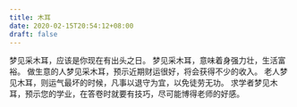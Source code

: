 ```yaml
---
title: 木耳
date: 2020-02-15T20:54:12+08:00
draft: false
---
```


梦见采木耳，应该是你现在有出头之日。
梦见采木耳，意味着身强力壮，生活富裕。
做生意的人梦见采木耳，预示近期财运很好，将会获得不少的收入。
老人梦见木耳，则运气最坏的时候，凡事以退守为宜，以免徒劳无功。
求学者梦见木耳，预示您的学业，在答卷时就要有技巧，尽可能博得老师的好感。
